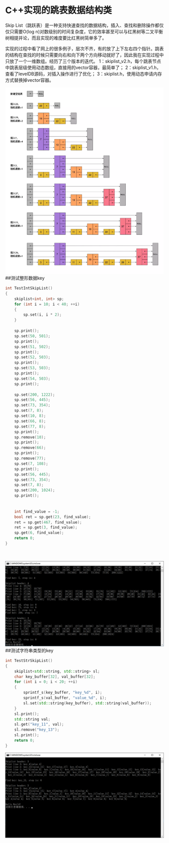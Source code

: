 # C++实现的跳表数据结构类
Skip List（跳跃表）是一种支持快速查找的数据结构，插入、查找和删除操作都仅仅只需要O(log n)对数级别的时间复杂度，它的效率甚至可以与红黑树等二叉平衡树相提并论，而且实现的难度要比红黑树简单多了。

实现的过程中看了网上的很多例子，层次不齐，有的放了上下左右四个指针。跳表的结构在查找的时候只需要向右和向下两个方向移动就好了，因此我在实现过程中只放了一个一维数组。经历了三个版本的迭代。
1：skiplist_v2.h，每个跳表节点中跳表层级使用动态数组，直接用的vector容器，最简单了；
2：skiplist_v1.h，查看了levelDB源码，对插入操作进行了优化；
3：skiplist.h，使用动态申请内存方式替换掉vector容器。

![跳表结构](https://raw.githubusercontent.com/JelinYao/skiplist/master/img/insert.png "跳表结构")
##测试整形数据key
```cpp
int TestIntSkipList()
{
	skiplist<int, int> sp;
	for (int i = 10; i < 40; ++i)
	{
		sp.set(i, i * 2);
	}

	sp.print();
	sp.set(50, 501);
	sp.print();
	sp.set(51, 502);
	sp.print();
	sp.set(52, 503);
	sp.print();
	sp.set(53, 503);
	sp.print();
	sp.set(54, 503);
	sp.print();

	sp.set(200, 1222);
	sp.set(56, 445);
	sp.set(73, 354);
	sp.set(7, 8);
	sp.set(10, 8);
	sp.set(66, 8);
	sp.set(77, 8);
	sp.print();
	sp.remove(10);
	sp.print();
	sp.remove(66);
	sp.print();
	sp.remove(77);
	sp.set(7, 108);
	sp.print();
	sp.set(56, 445);
	sp.set(73, 354);
	sp.set(7, 8);
	sp.set(200, 1024);
	sp.print();


	int find_value = -1;
	bool ret = sp.get(23, find_value);
	ret = sp.get(467, find_value);
	ret = sp.get(3, find_value);
	sp.get(6, find_value);
	return 0;
}

 
```
![](https://raw.githubusercontent.com/JelinYao/skiplist/master/img/int.png)
##测试字符串类型的key
```cpp
int TestStrSkipList()
{
	skiplist<std::string, std::string> sl;
	char key_buffer[32], val_buffer[32];
	for (int i = 0; i < 20; ++i)
	{
		sprintf_s(key_buffer, "key_%d", i);
		sprintf_s(val_buffer, "value_%d", i);
		sl.set(std::string(key_buffer), std::string(val_buffer));
	}
	sl.print();
	std::string val;
	sl.get("key_11", val);
	sl.remove("key_13");
	sl.print();
	return 0;
}
```
![](https://raw.githubusercontent.com/JelinYao/skiplist/master/img/str.png)
